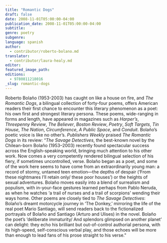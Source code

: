 ```yaml
---
title: "Romantic Dogs"
draft: false
date: 2008-11-01T05:00:00-04:00
publication_date: 2008-11-01T05:00:00-04:00
subtitle:
genre: poetry
subgenre:
language: spanish
author:
  - contributor/roberto-bolano.md
translator:
  - contributor/laura-healy.md
editor:
featured_image_path:
editions:
  - 9780811218016
_slug: romantic-dogs
---
```


Roberto Bolaño (1953-2003) has caught on like a house on fire, and _The Romantic Dogs_, a bilingual collection of forty-four poems, offers American readers their first chance to encounter this literary phenomenon as a poet: his own first and strongest literary persona. These poems, wide-ranging in forms and length, have appeared in magazines such as _Harper’s_, _Threepenny Review_, _The Believer_, _Boston Review_, _Poetry_, _Soft Targets_, _Tin House_, _The Nation_, _Circumference_, _A Public Space_, and _Conduit_. Bolaño’s poetic voice is like no other’s. _Publishers Weekly_ praised _The Romantic Dogs_ in its review: “_The Savage Detectives_, the best-known novel by the Chilean-born Bolaño (1953–2003) recently found spectacular success across the English-speaking world, bringing much attention to his other work. Now comes a very competently rendered bilingual selection of his fiery, if sometimes uncontrolled, verse. Bolaño began as a poet, and some of the work here seems to have come from an extraordinarily young man: a record of stormy, untamed teen emotion—the depths of despair (‘From these nightmares I’ll retain only/ these poor houses’) or the heights of sexual adventures. Bolaño moves easily into a blend of surrealism and populism, with in-your-face gestures learned perhaps from Pablo Neruda, as when he watches ‘a trail of nurses and a trail of scorpions’ wending their ways home. Other poems are closely tied to _The Savage Detectives_: Bolaño’s dreamt motorcycle journey in ‘The Donkey,’ mirroring the life of the real poet Mario Santiago, will send readers back to the fictionalized portrayals of Bolaño and Santiago (Arturo and Ulises) in the novel. Bolaño the poet’s ‘deliberate immaturity/ And splendors glimpsed on another planet’ can delight: they echo his brilliant but out-of-control authorial persona, with its high-speed, self-conscious verbal play, and those echoes will be more than enough to lead fans of his prose straight to his verse."

